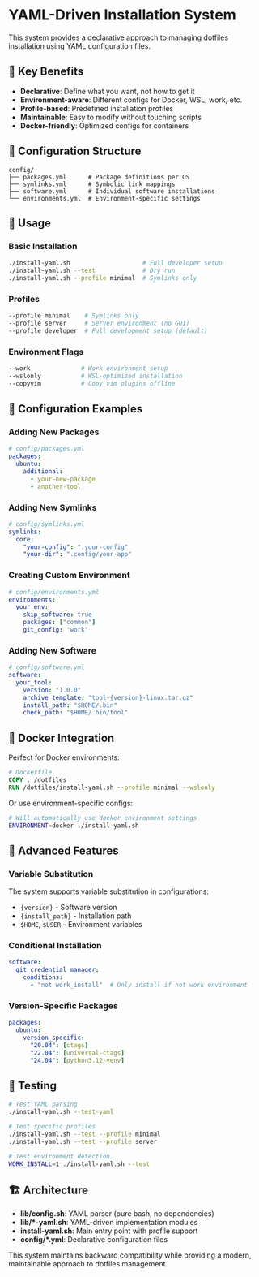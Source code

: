 # YAML-Driven Installation System

This system provides a declarative approach to managing dotfiles installation using YAML configuration files.

## 🎯 **Key Benefits**

- **Declarative**: Define what you want, not how to get it
- **Environment-aware**: Different configs for Docker, WSL, work, etc.
- **Profile-based**: Predefined installation profiles
- **Maintainable**: Easy to modify without touching scripts
- **Docker-friendly**: Optimized configs for containers

## 📁 **Configuration Structure**

```
config/
├── packages.yml      # Package definitions per OS
├── symlinks.yml      # Symbolic link mappings  
├── software.yml      # Individual software installations
└── environments.yml  # Environment-specific settings
```

## 🚀 **Usage**

### Basic Installation
```bash
./install-yaml.sh                    # Full developer setup
./install-yaml.sh --test             # Dry run
./install-yaml.sh --profile minimal  # Symlinks only
```

### Profiles
```bash
--profile minimal    # Symlinks only
--profile server     # Server environment (no GUI)
--profile developer  # Full development setup (default)
```

### Environment Flags
```bash
--work              # Work environment setup
--wslonly           # WSL-optimized installation
--copyvim           # Copy vim plugins offline
```

## 📝 **Configuration Examples**

### Adding New Packages
```yaml
# config/packages.yml
packages:
  ubuntu:
    additional:
      - your-new-package
      - another-tool
```

### Adding New Symlinks
```yaml
# config/symlinks.yml
symlinks:
  core:
    "your-config": ".your-config"
    "your-dir": ".config/your-app"
```

### Creating Custom Environment
```yaml
# config/environments.yml
environments:
  your_env:
    skip_software: true
    packages: ["common"]
    git_config: "work"
```

### Adding New Software
```yaml
# config/software.yml
software:
  your_tool:
    version: "1.0.0"
    archive_template: "tool-{version}-linux.tar.gz"
    install_path: "$HOME/.bin"
    check_path: "$HOME/.bin/tool"
```

## 🐳 **Docker Integration**

Perfect for Docker environments:

```dockerfile
# Dockerfile
COPY . /dotfiles
RUN /dotfiles/install-yaml.sh --profile minimal --wslonly
```

Or use environment-specific configs:
```bash
# Will automatically use docker environment settings
ENVIRONMENT=docker ./install-yaml.sh
```

## 🔧 **Advanced Features**

### Variable Substitution
The system supports variable substitution in configurations:
- `{version}` - Software version
- `{install_path}` - Installation path
- `$HOME`, `$USER` - Environment variables

### Conditional Installation
```yaml
software:
  git_credential_manager:
    conditions:
      - "not work_install"  # Only install if not work environment
```

### Version-Specific Packages
```yaml
packages:
  ubuntu:
    version_specific:
      "20.04": [ctags]
      "22.04": [universal-ctags]
      "24.04": [python3.12-venv]
```

## 🧪 **Testing**

```bash
# Test YAML parsing
./install-yaml.sh --test-yaml

# Test specific profiles
./install-yaml.sh --test --profile minimal
./install-yaml.sh --test --profile server

# Test environment detection
WORK_INSTALL=1 ./install-yaml.sh --test
```

## 🏗️ **Architecture**

- **lib/config.sh**: YAML parser (pure bash, no dependencies)
- **lib/*-yaml.sh**: YAML-driven implementation modules
- **install-yaml.sh**: Main entry point with profile support
- **config/*.yml**: Declarative configuration files

This system maintains backward compatibility while providing a modern, maintainable approach to dotfiles management.